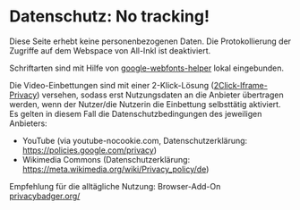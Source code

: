 # Datenschutz: No tracking!

Diese Seite erhebt keine personenbezogenen Daten. Die Protokollierung der Zugriffe auf dem Webspace von All-Inkl ist deaktiviert.

Schriftarten sind mit Hilfe von [google-webfonts-helper](https://google-webfonts-helper.herokuapp.com/fonts/signika?subsets=latin) lokal eingebunden.

Die Video-Einbettungen sind mit einer 2-Klick-Lösung ([2Click-Iframe-Privacy](https://github.com/01-Scripts/2Click-Iframe-Privacy)) versehen, sodass erst Nutzungsdaten an die Anbieter übertragen werden, wenn der Nutzer/die Nutzerin die Einbettung selbsttätig aktiviert. Es gelten in diesem Fall die Datenschutzbedingungen des jeweiligen Anbieters:

- YouTube (via youtube-nocookie.com, Datenschutzerklärung: https://policies.google.com/privacy)
- Wikimedia Commons (Datenschutzerklärung: https://meta.wikimedia.org/wiki/Privacy_policy/de)

Empfehlung für die alltägliche Nutzung:
Browser-Add-On [privacybadger.org/](https://privacybadger.org/)
